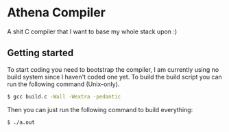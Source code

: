 # Athena Compiler

A shit C compiler that I want to base my whole stack upon :)

## Getting started

To start coding you need to bootstrap the compiler, I am currently using no build system since I haven't coded one yet. To build the build script you can run the following command (Unix-only).

```sh
$ gcc build.c -Wall -Wextra -pedantic
```

Then you can just run the following command to build everything:

```sh
$ ./a.out
```

